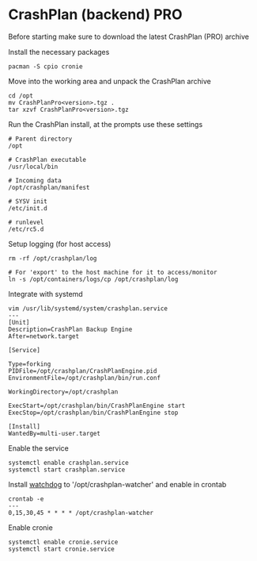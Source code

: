 CrashPlan (backend) PRO
=======================

Before starting make sure to download the latest CrashPlan (PRO) archive

Install the necessary packages
```
pacman -S cpio cronie
```

Move into the working area and unpack the CrashPlan archive
```
cd /opt
mv CrashPlanPro<version>.tgz .
tar xzvf CrashPlanPro<version>.tgz
```

Run the CrashPlan install, at the prompts use these settings
```
# Parent directory
/opt

# CrashPlan executable
/usr/local/bin

# Incoming data
/opt/crashplan/manifest

# SYSV init
/etc/init.d

# runlevel
/etc/rc5.d
```

Setup logging (for host access)
```
rm -rf /opt/crashplan/log

# For 'export' to the host machine for it to access/monitor
ln -s /opt/containers/logs/cp /opt/crashplan/log
```

Integrate with systemd
```
vim /usr/lib/systemd/system/crashplan.service
---
[Unit]
Description=CrashPlan Backup Engine
After=network.target

[Service]

Type=forking
PIDFile=/opt/crashplan/CrashPlanEngine.pid
EnvironmentFile=/opt/crashplan/bin/run.conf

WorkingDirectory=/opt/crashplan

ExecStart=/opt/crashplan/bin/CrashPlanEngine start
ExecStop=/opt/crashplan/bin/CrashPlanEngine stop

[Install]
WantedBy=multi-user.target
```

Enable the service
```
systemctl enable crashplan.service
systemctl start crashplan.service
```

Install [watchdog](https://github.com/enckse/howdoi/blob/master/software/crashplan/crashplan-watchdog.md) to '/opt/crashplan-watcher' and enable in crontab
```
crontab -e
---
0,15,30,45 * * * * /opt/crashplan-watcher
```

Enable cronie
```
systemctl enable cronie.service
systemctl start cronie.service
```
